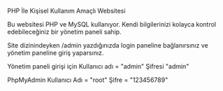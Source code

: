 PHP İle Kişisel Kullanım Amaçlı Websitesi

Bu websitesi PHP ve MySQL kullanıyor. Kendi bilgilerinizi kolayca kontrol edebileceğiniz bir yönetim paneli sahip. 

Site dizinindeyken /admin yazdığınızda login paneline bağlanırsınız ve yönetim paneline giriş yaparsınız.

Yönetim paneli girişi için 
Kullanıcı adı = "admin"
Şifresi "admin"

PhpMyAdmin
Kullanıcı Adı = "root"
Şifre         = "123456789"
